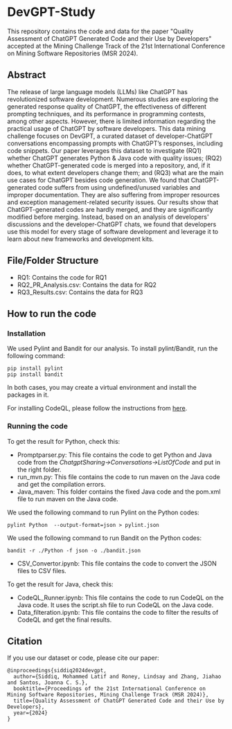 # DevGPT-Study

This repository contains the code and data for the paper "Quality Assessment of ChatGPT Generated Code and their Use by Developers" accepted at the Mining Challenge Track of the 21st International Conference on Mining Software Repositories (MSR 2024).

## Abstract
The release of large language models (LLMs) like ChatGPT has revolutionized software development. Numerous studies are exploring the generated response quality of ChatGPT, the effectiveness of different prompting techniques, and its performance in programming contests, among other aspects. However, there is limited information regarding the practical usage of ChatGPT by software developers. This data mining challenge focuses on DevGPT, a curated dataset of developer-ChatGPT conversations encompassing prompts with ChatGPT’s responses, including code snippets. Our paper leverages this dataset to investigate  (RQ1) whether ChatGPT generates Python \& Java code with quality issues; (RQ2) whether ChatGPT-generated code is merged into a repository, and, if it does, to what extent developers change them; and (RQ3) what are the main use cases for ChatGPT besides code generation. We found that ChatGPT-generated code suffers from using undefined/unused variables and improper documentation. They are also suffering from improper resources and exception management-related security issues. Our results show that ChatGPT-generated codes are hardly merged, and they are significantly modified before merging.  Instead, based on an analysis of developers' discussions and the developer-ChatGPT chats, we found that developers use this model for every stage of software development and leverage it to learn about new frameworks and development kits.

## File/Folder Structure

- RQ1: Contains the code for RQ1
- RQ2_PR_Analysis.csv: Contains the data for RQ2
- RQ3_Results.csv: Contains the data for RQ3

## How to run the code

### Installation
We used Pylint and Bandit for our analysis. To install pylint/Bandit, run the following command:
```
pip install pylint
pip install bandit
```
In both cases, you may create a virtual environment and install the packages in it.

For installing CodeQL, please follow the instructions from [here](https://docs.github.com/en/code-security/codeql-cli).

### Running the code
To get the result for Python, check this:

- Promptparser.py: This file contains the code to get Python and Java code from the *ChatgptSharing->Conversations->ListOfCode* and put in the right folder. 
- run_mvn.py: This file contains the code to run maven on the Java code and get the compilation errors.
- Java_maven: This folder contains the fixed Java code and the pom.xml file to run maven on the Java code.

We used the following command to run Pylint on the Python codes:
```
pylint Python  --output-format=json > pylint.json
```

We used the following command to run Bandit on the Python codes:
```
bandit -r ./Python -f json -o ./bandit.json
```

- CSV_Convertor.ipynb: This file contains the code to convert the JSON files to CSV files.

To get the result for Java, check this:

- CodeQL_Runner.ipynb: This file contains the code to run CodeQL on the Java code. It uses the script.sh file to run CodeQL on the Java code.
- Data_filteration.ipynb: This file contains the code to filter the results of CodeQL and get the final results.

## Citation
If you use our dataset or code, please cite our paper:
```
@inproceedings{siddiq2024devgpt,
  author={Siddiq, Mohammed Latif and Roney, Lindsay and Zhang, Jiahao and Santos, Joanna C. S.},
  booktitle={Proceedings of the 21st International Conference on Mining Software Repositories, Mining Challenge Track (MSR 2024)}, 
  title={Quality Assessment of ChatGPT Generated Code and their Use by Developers}, 
  year={2024}
}
```